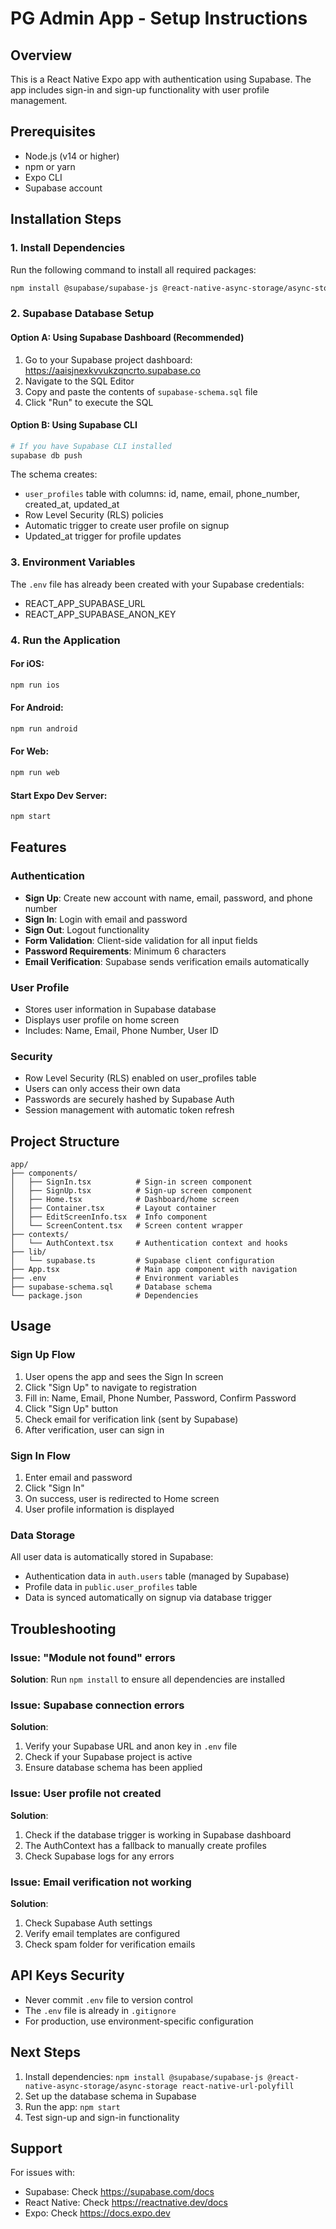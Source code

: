 # PG Admin App - Setup Instructions

## Overview
This is a React Native Expo app with authentication using Supabase. The app includes sign-in and sign-up functionality with user profile management.

## Prerequisites
- Node.js (v14 or higher)
- npm or yarn
- Expo CLI
- Supabase account

## Installation Steps

### 1. Install Dependencies
Run the following command to install all required packages:

```bash
npm install @supabase/supabase-js @react-native-async-storage/async-storage react-native-url-polyfill
```

### 2. Supabase Database Setup

#### Option A: Using Supabase Dashboard (Recommended)
1. Go to your Supabase project dashboard: https://aaisjnexkvvukzqncrto.supabase.co
2. Navigate to the SQL Editor
3. Copy and paste the contents of `supabase-schema.sql` file
4. Click "Run" to execute the SQL

#### Option B: Using Supabase CLI
```bash
# If you have Supabase CLI installed
supabase db push
```

The schema creates:
- `user_profiles` table with columns: id, name, email, phone_number, created_at, updated_at
- Row Level Security (RLS) policies
- Automatic trigger to create user profile on signup
- Updated_at trigger for profile updates

### 3. Environment Variables
The `.env` file has already been created with your Supabase credentials:
- REACT_APP_SUPABASE_URL
- REACT_APP_SUPABASE_ANON_KEY

### 4. Run the Application

#### For iOS:
```bash
npm run ios
```

#### For Android:
```bash
npm run android
```

#### For Web:
```bash
npm run web
```

#### Start Expo Dev Server:
```bash
npm start
```

## Features

### Authentication
- **Sign Up**: Create new account with name, email, password, and phone number
- **Sign In**: Login with email and password
- **Sign Out**: Logout functionality
- **Form Validation**: Client-side validation for all input fields
- **Password Requirements**: Minimum 6 characters
- **Email Verification**: Supabase sends verification emails automatically

### User Profile
- Stores user information in Supabase database
- Displays user profile on home screen
- Includes: Name, Email, Phone Number, User ID

### Security
- Row Level Security (RLS) enabled on user_profiles table
- Users can only access their own data
- Passwords are securely hashed by Supabase Auth
- Session management with automatic token refresh

## Project Structure

```
app/
├── components/
│   ├── SignIn.tsx          # Sign-in screen component
│   ├── SignUp.tsx          # Sign-up screen component
│   ├── Home.tsx            # Dashboard/home screen
│   ├── Container.tsx       # Layout container
│   ├── EditScreenInfo.tsx  # Info component
│   └── ScreenContent.tsx   # Screen content wrapper
├── contexts/
│   └── AuthContext.tsx     # Authentication context and hooks
├── lib/
│   └── supabase.ts         # Supabase client configuration
├── App.tsx                 # Main app component with navigation
├── .env                    # Environment variables
├── supabase-schema.sql     # Database schema
└── package.json            # Dependencies
```

## Usage

### Sign Up Flow
1. User opens the app and sees the Sign In screen
2. Click "Sign Up" to navigate to registration
3. Fill in: Name, Email, Phone Number, Password, Confirm Password
4. Click "Sign Up" button
5. Check email for verification link (sent by Supabase)
6. After verification, user can sign in

### Sign In Flow
1. Enter email and password
2. Click "Sign In"
3. On success, user is redirected to Home screen
4. User profile information is displayed

### Data Storage
All user data is automatically stored in Supabase:
- Authentication data in `auth.users` table (managed by Supabase)
- Profile data in `public.user_profiles` table
- Data is synced automatically on signup via database trigger

## Troubleshooting

### Issue: "Module not found" errors
**Solution**: Run `npm install` to ensure all dependencies are installed

### Issue: Supabase connection errors
**Solution**: 
1. Verify your Supabase URL and anon key in `.env` file
2. Check if your Supabase project is active
3. Ensure database schema has been applied

### Issue: User profile not created
**Solution**:
1. Check if the database trigger is working in Supabase dashboard
2. The AuthContext has a fallback to manually create profiles
3. Check Supabase logs for any errors

### Issue: Email verification not working
**Solution**:
1. Check Supabase Auth settings
2. Verify email templates are configured
3. Check spam folder for verification emails

## API Keys Security
- Never commit `.env` file to version control
- The `.env` file is already in `.gitignore`
- For production, use environment-specific configuration

## Next Steps
1. Install dependencies: `npm install @supabase/supabase-js @react-native-async-storage/async-storage react-native-url-polyfill`
2. Set up the database schema in Supabase
3. Run the app: `npm start`
4. Test sign-up and sign-in functionality

## Support
For issues with:
- Supabase: Check https://supabase.com/docs
- React Native: Check https://reactnative.dev/docs
- Expo: Check https://docs.expo.dev

